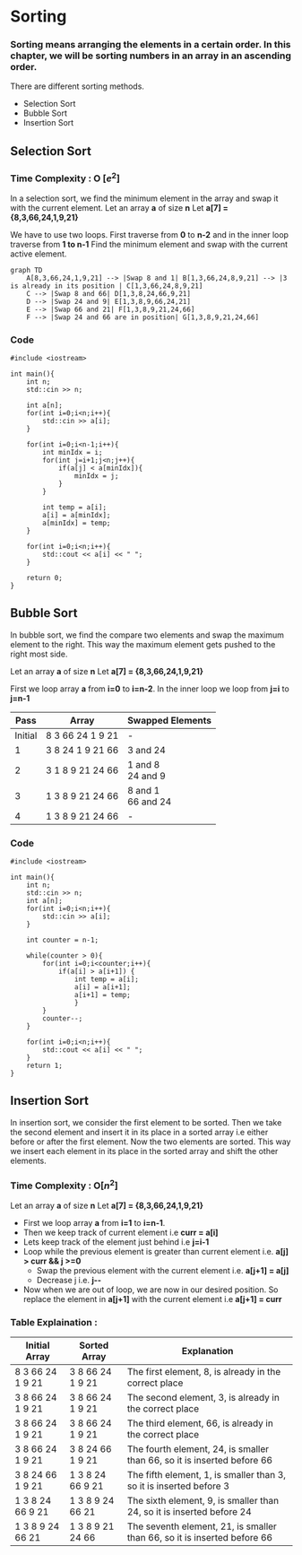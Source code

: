 # Sorting
### Sorting means arranging the elements in a certain order. In this chapter, we will be sorting numbers in an array in an ascending order.

There are different sorting methods.
- Selection Sort
- Bubble Sort
- Insertion Sort

## Selection Sort

### Time Complexity : O [$e^{2}$]
In a selection sort, we find the minimum element in the array and swap it with the current element.
Let an array **a** of size **n**
Let **a[7] = {8,3,66,24,1,9,21}**

We have to use two loops.
First traverse from **0** to **n-2** and in the inner loop traverse from **1 to n-1**
Find the minimum element and swap with the current active element.

```mermaid
graph TD
    A[8,3,66,24,1,9,21] --> |Swap 8 and 1| B[1,3,66,24,8,9,21] --> |3 is already in its position | C[1,3,66,24,8,9,21]
    C --> |Swap 8 and 66| D[1,3,8,24,66,9,21]
    D --> |Swap 24 and 9| E[1,3,8,9,66,24,21]
    E --> |Swap 66 and 21| F[1,3,8,9,21,24,66]
    F --> |Swap 24 and 66 are in position| G[1,3,8,9,21,24,66]
```

### Code
```
#include <iostream>

int main(){
    int n;
    std::cin >> n;

    int a[n];
    for(int i=0;i<n;i++){
        std::cin >> a[i];
    }

    for(int i=0;i<n-1;i++){
        int minIdx = i;
        for(int j=i+1;j<n;j++){
            if(a[j] < a[minIdx]){
                minIdx = j;
            }
        }
        
        int temp = a[i];
        a[i] = a[minIdx];
        a[minIdx] = temp;
    }
    
    for(int i=0;i<n;i++){
        std::cout << a[i] << " ";
    }

    return 0;
}

```

## Bubble Sort
In bubble sort, we find the compare two elements and swap the maximum element to the right. This way the maximum element gets pushed to the right most side.

Let an array **a** of size **n**
Let **a[7] = {8,3,66,24,1,9,21}**

First we loop array **a** from **i=0** to **i=n-2**. In the inner loop we loop from **j=i** to **j=n-1**

| Pass | Array | Swapped Elements |
| --- | --- | --- |
| Initial | 8 3 66 24 1 9 21 | - |
| 1 | 3 8 24 1 9 21 66 | 3 and 24 |
| 2 | 3 1 8 9 21 24 66 | 1 and 8<br>24 and 9 |
| 3 | 1 3 8 9 21 24 66 | 8 and 1<br>66 and 24 |
| 4 | 1 3 8 9 21 24 66 | - |

### Code

```
#include <iostream>

int main(){
	int n;
	std::cin >> n;
	int a[n];
	for(int i=0;i<n;i++){
		std::cin >> a[i];
	}
	
	int counter = n-1;

	while(counter > 0){
		for(int i=0;i<counter;i++){
			if(a[i] > a[i+1]) {
				int temp = a[i];
				a[i] = a[i+1];
				a[i+1] = temp;
				}
		}
		counter--;
	}

	for(int i=0;i<n;i++){
		std::cout << a[i] << " ";
	}
	return 1;
}
```

## Insertion Sort
In insertion sort, we consider the first element to be sorted. Then we take the second element and insert it in its place in a sorted array i.e either before or after the first element. Now the two elements are sorted. This way we insert each element in its place in the sorted array and shift the other elements.
### Time Complexity : O[$n^{2}$]
Let an array **a** of size **n**
Let **a[7] = {8,3,66,24,1,9,21}**

- First we loop array **a** from **i=1** to **i=n-1**.
- Then we keep track of current element i.e **curr = a[i]**
- Lets keep track of the element just behind i.e **j=i-1**
- Loop while the previous element is greater than current element i.e. **a[j] > curr && j >=0**
  - Swap the previous element with the current element i.e. **a[j+1] = a[j]**
  - Decrease j i.e. **j--**
- Now when we are out of loop, we are now in our desired position. So replace the element in  **a[j+1]** with the current element i.e **a[j+1] = curr**

### Table Explaination :

| **Initial Array** | **Sorted Array** | **Explanation** |
| --- | --- | --- |
| 8 3 66 24 1 9 21 | 3 8 66 24 1 9 21 | The first element, 8, is already in the correct place |
| 3 8 66 24 1 9 21 | 3 8 66 24 1 9 21 | The second element, 3, is already in the correct place |
| 3 8 66 24 1 9 21 | 3 8 66 24 1 9 21 | The third element, 66, is already in the correct place |
| 3 8 66 24 1 9 21 | 3 8 24 66 1 9 21 | The fourth element, 24, is smaller than 66, so it is inserted before 66 |
| 3 8 24 66 1 9 21 | 1 3 8 24 66 9 21 | The fifth element, 1, is smaller than 3, so it is inserted before 3 |
| 1 3 8 24 66 9 21 | 1 3 8 9 24 66 21 | The sixth element, 9, is smaller than 24, so it is inserted before 24 |
| 1 3 8 9 24 66 21 | 1 3 8 9 21 24 66 | The seventh element, 21, is smaller than 66, so it is inserted before 66 |
